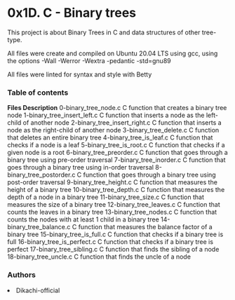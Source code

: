 <h1>0x1D. C - Binary trees</h1>
<p>
This project is about Binary Trees in C and data structures of other tree-type.

All files were create and compiled on Ubuntu 20.04 LTS using gcc, using the options -Wall -Werror -Wextra -pedantic -std=gnu89
</p>

<p>All files were linted for syntax and style with Betty</p>
<h3>Table of contents</h3>
<strong>Files	Description</strong>
0-binary_tree_node.c	C function that creates a binary tree node
1-binary_tree_insert_left.c	C function that inserts a node as the left-child of another node
2-binary_tree_insert_right.c	C function that inserts a node as the right-child of another node
3-binary_tree_delete.c	C function that deletes an entire binary tree
4-binary_tree_is_leaf.c	C function that checks if a node is a leaf
5-binary_tree_is_root.c	C function that checks if a given node is a root
6-binary_tree_preorder.c	C function that goes through a binary tree using pre-order traversal
7-binary_tree_inorder.c	C function that goes through a binary tree using in-order traversal
8-binary_tree_postorder.c	C function that goes through a binary tree using post-order traversal
9-binary_tree_height.c	C function that measures the height of a binary tree
10-binary_tree_depth.c	C function that measures the depth of a node in a binary tree
11-binary_tree_size.c	C function that measures the size of a binary tree
12-binary_tree_leaves.c	C function that counts the leaves in a binary tree
13-binary_tree_nodes.c	C function that counts the nodes with at least 1 child in a binary tree
14-binary_tree_balance.c	C function that measures the balance factor of a binary tree
15-binary_tree_is_full.c	C function that checks if a binary tree is full
16-binary_tree_is_perfect.c	C function that checks if a binary tree is perfect
17-binary_tree_sibling.c	C function that finds the sibling of a node
18-binary_tree_uncle.c	C function that finds the uncle of a node
<h3>Authors</h3>
<li>Dikachi-official</li>
